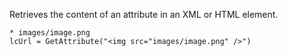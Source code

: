 ﻿Retrieves the content of an attribute in an XML or HTML element. ```foxpro* images/image.pnglcUrl = GetAttribute("<img src="images/image.png" />")```